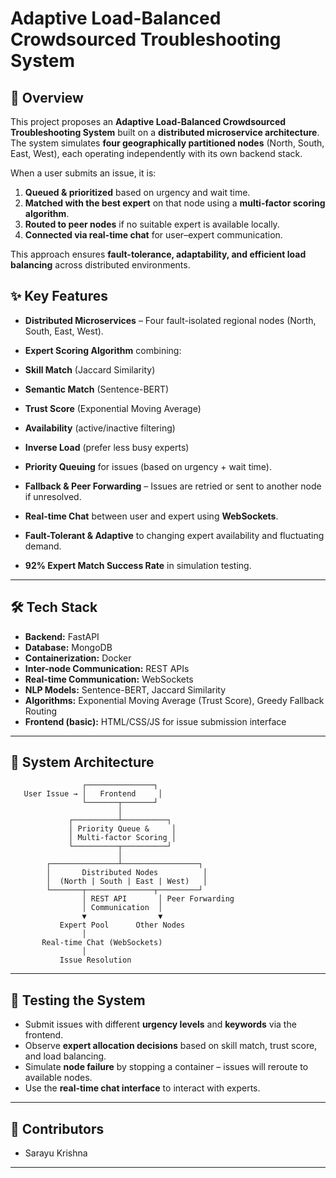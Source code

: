 # Adaptive Load-Balanced Crowdsourced Troubleshooting System

## 📌 Overview

This project proposes an **Adaptive Load-Balanced Crowdsourced Troubleshooting System** built on a **distributed microservice architecture**.
The system simulates **four geographically partitioned nodes** (North, South, East, West), each operating independently with its own backend stack.

When a user submits an issue, it is:

1. **Queued & prioritized** based on urgency and wait time.
2. **Matched with the best expert** on that node using a **multi-factor scoring algorithm**.
3. **Routed to peer nodes** if no suitable expert is available locally.
4. **Connected via real-time chat** for user–expert communication.

This approach ensures **fault-tolerance, adaptability, and efficient load balancing** across distributed environments.

## ✨ Key Features

*  **Distributed Microservices** – Four fault-isolated regional nodes (North, South, East, West).
*  **Expert Scoring Algorithm** combining:

  * **Skill Match** (Jaccard Similarity)
  * **Semantic Match** (Sentence-BERT)
  * **Trust Score** (Exponential Moving Average)
  * **Availability** (active/inactive filtering)
  * **Inverse Load** (prefer less busy experts)
*  **Priority Queuing** for issues (based on urgency + wait time).
*  **Fallback & Peer Forwarding** – Issues are retried or sent to another node if unresolved.
*  **Real-time Chat** between user and expert using **WebSockets**.
*  **Fault-Tolerant & Adaptive** to changing expert availability and fluctuating demand.
*  **92% Expert Match Success Rate** in simulation testing.

---

## 🛠️ Tech Stack

* **Backend:** FastAPI
* **Database:** MongoDB
* **Containerization:** Docker
* **Inter-node Communication:** REST APIs
* **Real-time Communication:** WebSockets
* **NLP Models:** Sentence-BERT, Jaccard Similarity
* **Algorithms:** Exponential Moving Average (Trust Score), Greedy Fallback Routing
* **Frontend (basic):** HTML/CSS/JS for issue submission interface

---

## 📂 System Architecture

```
                ┌───────────────┐
   User Issue → │   Frontend     │
                └───────┬───────┘
                        │
             ┌──────────┴──────────┐
             │ Priority Queue &     │
             │ Multi-factor Scoring │
             └──────────┬──────────┘
                        │
        ┌───────────────┴─────────────────┐
        │       Distributed Nodes          │
        │  (North | South | East | West)   │
        └───────┬───────────────┬─────────┘
                │ REST API       │ Peer Forwarding
                │ Communication  │
                ▼                ▼
           Expert Pool      Other Nodes
                │
       Real-time Chat (WebSockets)
                │
           Issue Resolution
```

---


## 🧪 Testing the System

* Submit issues with different **urgency levels** and **keywords** via the frontend.
* Observe **expert allocation decisions** based on skill match, trust score, and load balancing.
* Simulate **node failure** by stopping a container – issues will reroute to available nodes.
* Use the **real-time chat interface** to interact with experts.

---

## 👥 Contributors

* Sarayu Krishna
  

---


